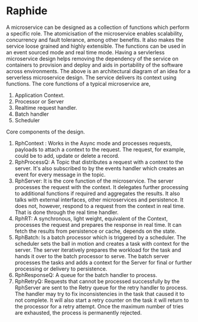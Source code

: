 # Raphide
A microservice can be designed as a collection of functions which perform a specific role. The atomicisation of  the microservice enables scalability, concurrency and fault tolerance, among other benefits. It also makes the service loose grained and highly extensible. The functions can be used in an event sourced mode and real time mode. 
                Having a servlerless microservice design helps removing the dependency of the service on containers to provision and deploy and aids in portability of the software across environments. 
               The above is an architectural diagram of an idea for a serverless microservice design. The service delivers its context using functions. The core functions of a typical microservice are, 
1.	Application Context. 
2.	Processor or Server 
3.	Realtime request handler. 
4.	Batch handler
5.	Scheduler
 
Core components of the design. 
1.	RphContext : Works in the Async mode and processes requests, payloads to attach a context to the request. The request, for example, could be to add, update or delete a record.
2.	RphProcessQ: A Topic that distributes a request with a context to the server. It's also subscribed to by the events handler which creates an event for every message in the topic. 
3.	RphServer: It is the core function of the microservice. The server processes the request with the context. It delegates further processing to additional functions if required and aggregates the results. It also talks with external interfaces, other microservices and persistence. It does not, however, respond to a request from the context in real time. That is done through the real time handler. 
4.	RphRT: A synchronous, light weight, equivalent of the Context, processes the request and prepares the response in real time. It can fetch the results from persistence or cache, depends on the state. 
5.	RphBatch: Is a batch processor which is triggered by a scheduler. The scheduler sets the ball in motion and creates a task with context for the server. The server iteratively prepares the workload for the task and hands it over to the batch processor to serve. The batch server processes the tasks and adds a context for the Server for final or further processing or delivery to persistence.  
6.	RphResponseQ: A queue for the batch handler to process. 
7.	RphRetryQ: Requests that cannot be processed successfully by the RphServer are sent to the Retry queue for the retry handler to process. The handler may try to fix inconsistencies in the task that caused it to not complete. It will also start a retry counter on the task it will return to the processor for a retry attempt. Once the maximum number of tries are exhausted, the process is permanently rejected.   
